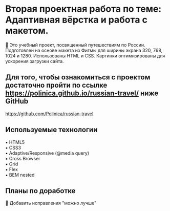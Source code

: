 # Вторая проектная работа по теме: Адаптивная вёрстка и работа с макетом.

🔹 Это учебный проект, посвященный путешествиям по России. Подготовлен на основе макета из Фигмы для ширины экрана 320, 768, 1024 и 1280. Использованы HTML и CSS. Картинки оптимизированы для ускорения загрузки сайта.<br/>

## Для того, чтобы ознакомиться с проектом достаточно пройти по ссылке https://polinica.github.io/russian-travel/ ниже GitHub

https://github.com/Polinica/russian-travel

## Используемые технологии

▪️ HTML5 <br/>
▪️ CSS3 <br/>
▪️ Adaptive/Responsive (@media query)<br/>
▪️ Cross Browser <br/>
▪️ Grid <br/>
▪️ Flex <br/>
▪️ BEM nested <br/>

## Планы по доработке

🔹 Добавить исправления "можно лучше"<br/>
